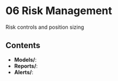 # 06 Risk Management

Risk controls and position sizing

## Contents

- **Models/**: 
- **Reports/**: 
- **Alerts/**: 
